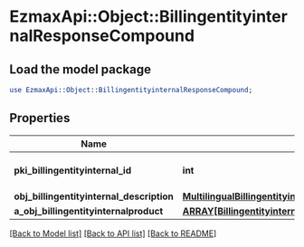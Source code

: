 # EzmaxApi::Object::BillingentityinternalResponseCompound

## Load the model package
```perl
use EzmaxApi::Object::BillingentityinternalResponseCompound;
```

## Properties
Name | Type | Description | Notes
------------ | ------------- | ------------- | -------------
**pki_billingentityinternal_id** | **int** | The unique ID of the Billingentityinternal. | 
**obj_billingentityinternal_description** | [**MultilingualBillingentityinternalDescription**](MultilingualBillingentityinternalDescription.md) |  | 
**a_obj_billingentityinternalproduct** | [**ARRAY[BillingentityinternalproductResponseCompound]**](BillingentityinternalproductResponseCompound.md) |  | 

[[Back to Model list]](../README.md#documentation-for-models) [[Back to API list]](../README.md#documentation-for-api-endpoints) [[Back to README]](../README.md)


